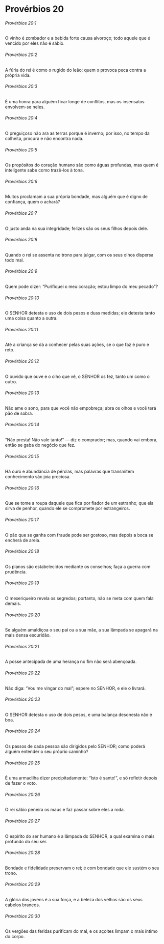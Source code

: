 # Provérbios 20

###### Provérbios 20:1

O vinho é zombador e a bebida forte causa alvoroço; todo aquele que é vencido por eles não é sábio.

###### Provérbios 20:2

A fúria do rei é como o rugido do leão; quem o provoca peca contra a própria vida.

###### Provérbios 20:3

É uma honra para alguém ficar longe de conflitos, mas os insensatos envolvem-se neles.

###### Provérbios 20:4

O preguiçoso não ara as terras porque é inverno; por isso, no tempo da colheita, procura e não encontra nada.

###### Provérbios 20:5

Os propósitos do coração humano são como águas profundas, mas quem é inteligente sabe como trazê-los à tona.

###### Provérbios 20:6

Muitos proclamam a sua própria bondade, mas alguém que é digno de confiança, quem o achará?

###### Provérbios 20:7

O justo anda na sua integridade; felizes são os seus filhos depois dele.

###### Provérbios 20:8

Quando o rei se assenta no trono para julgar, com os seus olhos dispersa todo mal.

###### Provérbios 20:9

Quem pode dizer: “Purifiquei o meu coração; estou limpo do meu pecado”?

###### Provérbios 20:10

O SENHOR detesta o uso de dois pesos e duas medidas; ele detesta tanto uma coisa quanto a outra.

###### Provérbios 20:11

Até a criança se dá a conhecer pelas suas ações, se o que faz é puro e reto.

###### Provérbios 20:12

O ouvido que ouve e o olho que vê, o SENHOR os fez, tanto um como o outro.

###### Provérbios 20:13

Não ame o sono, para que você não empobreça; abra os olhos e você terá pão de sobra.

###### Provérbios 20:14

“Não presta! Não vale tanto!” — diz o comprador; mas, quando vai embora, então se gaba do negócio que fez.

###### Provérbios 20:15

Há ouro e abundância de pérolas, mas palavras que transmitem conhecimento são joia preciosa.

###### Provérbios 20:16

Que se tome a roupa daquele que fica por fiador de um estranho; que ela sirva de penhor, quando ele se compromete por estrangeiros.

###### Provérbios 20:17

O pão que se ganha com fraude pode ser gostoso, mas depois a boca se encherá de areia.

###### Provérbios 20:18

Os planos são estabelecidos mediante os conselhos; faça a guerra com prudência.

###### Provérbios 20:19

O mexeriqueiro revela os segredos; portanto, não se meta com quem fala demais.

###### Provérbios 20:20

Se alguém amaldiçoa o seu pai ou a sua mãe, a sua lâmpada se apagará na mais densa escuridão.

###### Provérbios 20:21

A posse antecipada de uma herança no fim não será abençoada.

###### Provérbios 20:22

Não diga: “Vou me vingar do mal”; espere no SENHOR, e ele o livrará.

###### Provérbios 20:23

O SENHOR detesta o uso de dois pesos, e uma balança desonesta não é boa.

###### Provérbios 20:24

Os passos de cada pessoa são dirigidos pelo SENHOR; como poderá alguém entender o seu próprio caminho?

###### Provérbios 20:25

É uma armadilha dizer precipitadamente: “Isto é santo!”, e só refletir depois de fazer o voto.

###### Provérbios 20:26

O rei sábio peneira os maus e faz passar sobre eles a roda.

###### Provérbios 20:27

O espírito do ser humano é a lâmpada do SENHOR, a qual examina o mais profundo do seu ser.

###### Provérbios 20:28

Bondade e fidelidade preservam o rei; é com bondade que ele sustém o seu trono.

###### Provérbios 20:29

A glória dos jovens é a sua força, e a beleza dos velhos são os seus cabelos brancos.

###### Provérbios 20:30

Os vergões das feridas purificam do mal, e os açoites limpam o mais íntimo do corpo.

